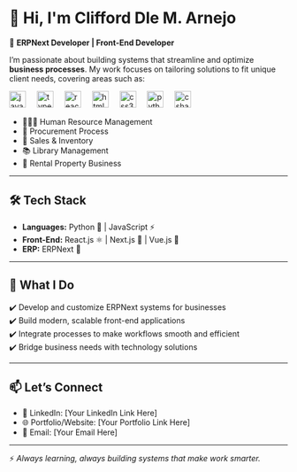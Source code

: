 # 👋 Hi, I'm Clifford Dle M. Arnejo  

🚀 **ERPNext Developer | Front-End Developer**  

I’m passionate about building systems that streamline and optimize **business processes**. My work focuses on tailoring solutions to fit unique client needs, covering areas such as:  

<div align="left">
  <img src="https://cdn.jsdelivr.net/gh/devicons/devicon/icons/javascript/javascript-original.svg" height="30" alt="javascript logo"  />
  <img width="12" />
  <img src="https://cdn.jsdelivr.net/gh/devicons/devicon/icons/typescript/typescript-original.svg" height="30" alt="typescript logo"  />
  <img width="12" />
  <img src="https://cdn.jsdelivr.net/gh/devicons/devicon/icons/react/react-original.svg" height="30" alt="react logo"  />
  <img width="12" />
  <img src="https://cdn.jsdelivr.net/gh/devicons/devicon/icons/html5/html5-original.svg" height="30" alt="html5 logo"  />
  <img width="12" />
  <img src="https://cdn.jsdelivr.net/gh/devicons/devicon/icons/css3/css3-original.svg" height="30" alt="css3 logo"  />
  <img width="12" />
  <img src="https://cdn.jsdelivr.net/gh/devicons/devicon/icons/python/python-original.svg" height="30" alt="python logo"  />
  <img width="12" />
  <img src="https://cdn.jsdelivr.net/gh/devicons/devicon/icons/csharp/csharp-original.svg" height="30" alt="csharp logo"  />
</div>

- 🧑‍🤝‍🧑 Human Resource Management  
- 🛒 Procurement Process  
- 💼 Sales & Inventory  
- 📚 Library Management  
- 🏢 Rental Property Business  

---

## 🛠️ Tech Stack  

- **Languages:** Python 🐍 | JavaScript ⚡  
- **Front-End:** React.js ⚛️ | Next.js 🔗 | Vue.js 🌿  
- **ERP:** ERPNext 🧩  

---

## 🌟 What I Do  

✔️ Develop and customize ERPNext systems for businesses  
✔️ Build modern, scalable front-end applications  
✔️ Integrate processes to make workflows smooth and efficient  
✔️ Bridge business needs with technology solutions  

---

## 📫 Let’s Connect  

- 💼 LinkedIn: [Your LinkedIn Link Here]  
- 🌐 Portfolio/Website: [Your Portfolio Link Here]  
- 📧 Email: [Your Email Here]  

---

⚡ *Always learning, always building systems that make work smarter.*  
